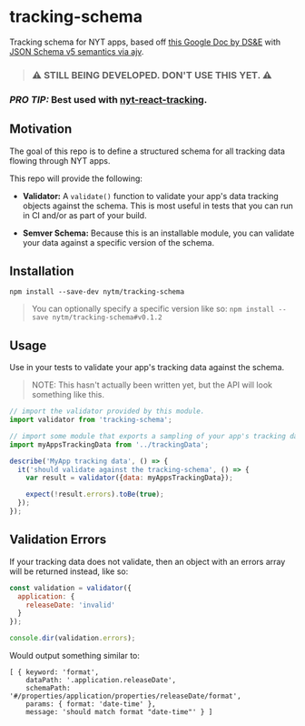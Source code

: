 # tracking-schema

Tracking schema for NYT apps, based off [this Google Doc by DS&E](https://docs.google.com/document/d/1o0zbXibJlqmqk9ScYZGx0iq4jZ6IR8H_OdLU-8gZRlI/edit) with [JSON Schema v5 semantics via ajv](https://github.com/epoberezkin/ajv/blob/master/KEYWORDS.md).

> ### ⚠️ STILL BEING DEVELOPED. DON'T USE THIS YET. ⚠️

### *PRO TIP:* Best used with [nyt-react-tracking](https://github.com/nytm/nyt-react-tracking).

## Motivation

The goal of this repo is to define a structured schema for all tracking data flowing through NYT apps.

This repo will provide the following:

 - **Validator:** A `validate()` function to validate your app's data tracking objects against the schema. This is most useful in tests that you can run in CI and/or as part of your build.

 - **Semver Schema:** Because this is an installable module, you can validate your data against a specific version of the schema.


## Installation

```
npm install --save-dev nytm/tracking-schema
```

> You can optionally specify a specific version like so: `npm install --save nytm/tracking-schema#v0.1.2`

## Usage

Use in your tests to validate your app's tracking data against the schema.

> NOTE: This hasn't actually been written yet, but the API will look something like this.

```js
// import the validator provided by this module.
import validator from 'tracking-schema';

// import some module that exports a sampling of your app's tracking data.
import myAppsTrackingData from '../trackingData';

describe('MyApp tracking data', () => {
  it('should validate against the tracking-schema', () => {
    var result = validator({data: myAppsTrackingData});

    expect(!result.errors).toBe(true);
  });
});
```

## Validation Errors

If your tracking data does not validate, then an object with an errors array will be returned instead, like so:

```js
const validation = validator({
  application: {
    releaseDate: 'invalid'
  }
});

console.dir(validation.errors);
```

Would output something similar to:

```
[ { keyword: 'format',
    dataPath: '.application.releaseDate',
    schemaPath: '#/properties/application/properties/releaseDate/format',
    params: { format: 'date-time' },
    message: 'should match format "date-time"' } ]
```
